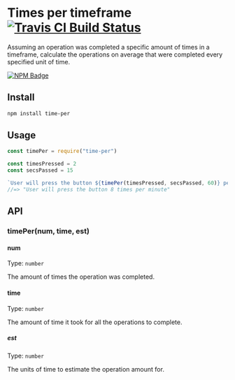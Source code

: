 # Times per timeframe [![Travis CI Build Status](https://img.shields.io/travis/com/Richienb/time-per/master.svg?style=for-the-badge)](https://travis-ci.com/Richienb/time-per)

Assuming an operation was completed a specific amount of times in a timeframe, calculate the operations on average that were completed every specified unit of time.

[![NPM Badge](https://nodei.co/npm/time-per.png)](https://npmjs.com/package/time-per)

## Install

```sh
npm install time-per
```

## Usage

```js
const timePer = require("time-per")

const timesPressed = 2
const secsPassed = 15

`User will press the button ${timePer(timesPressed, secsPassed, 60)} per minute`
//=> "User will press the button 8 times per minute"
```

## API

### timePer(num, time, est)

#### num

Type: `number`

The amount of times the operation was completed.

#### time

Type: `number`

The amount of time it took for all the operations to complete.

##### est

Type: `number`

The units of time to estimate the operation amount for.
